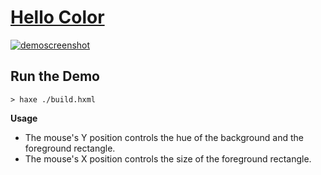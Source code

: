 # [Hello Color](http://bradlyman.github.io/get-creative-with-heaps/P1-Color/1-hello-color/)

<a href="http://bradlyman.github.io/get-creative-with-heaps/P1-Color/1-hello-color/"
   title="Live Demo" >
  ![demoscreenshot](https://bradlyman.github.io/get-creative-with-heaps/P1-Color/1-hello-color/Screenshot.png)
</a>

## Run the Demo

```
> haxe ./build.hxml
```

**Usage**

* The mouse's Y position controls the hue of the background and the foreground rectangle.
* The mouse's X position controls the size of the foreground rectangle.

